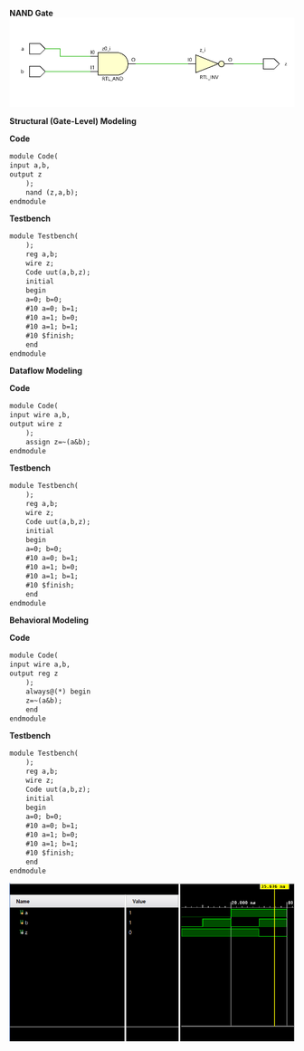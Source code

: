 **NAND Gate**
![Schematic](Nandsche.png)

**Structural (Gate-Level) Modeling**

**Code** 
```
module Code(
input a,b,
output z
    );
    nand (z,a,b);
endmodule
```

**Testbench**
```
module Testbench(
    );
    reg a,b;
    wire z;
    Code uut(a,b,z);
    initial
    begin
    a=0; b=0;
    #10 a=0; b=1;
    #10 a=1; b=0;
    #10 a=1; b=1;
    #10 $finish;
    end
endmodule
```

**Dataflow Modeling**

**Code**
```
module Code(
input wire a,b,
output wire z
    );
    assign z=~(a&b);
endmodule
```
**Testbench**
```
module Testbench(
    );
    reg a,b;
    wire z;
    Code uut(a,b,z);
    initial
    begin
    a=0; b=0;
    #10 a=0; b=1;
    #10 a=1; b=0;
    #10 a=1; b=1;
    #10 $finish;
    end
endmodule
```
**Behavioral Modeling**

**Code**
```
module Code(
input wire a,b,
output reg z
    );
    always@(*) begin
    z=~(a&b);
    end
endmodule
```
**Testbench**
```
module Testbench(
    );
    reg a,b;
    wire z;
    Code uut(a,b,z);
    initial
    begin
    a=0; b=0;
    #10 a=0; b=1;
    #10 a=1; b=0;
    #10 a=1; b=1;
    #10 $finish;
    end
endmodule

```

![Testbench](NandT.png)
